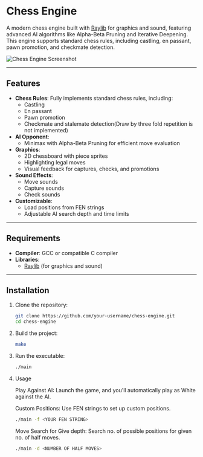 # Chess Engine

A modern chess engine built with [Raylib](https://www.raylib.com/) for graphics and sound, featuring advanced AI algorithms like Alpha-Beta Pruning and Iterative Deepening. This engine supports standard chess rules, including castling, en passant, pawn promotion, and checkmate detection.

![Chess Engine Screenshot](https://github.com/user-attachments/assets/33b68e1d-230c-46cd-8952-b07422fbab87)

---

## Features

- **Chess Rules**: Fully implements standard chess rules, including:
  - Castling
  - En passant
  - Pawn promotion
  - Checkmate and stalemate detection(Draw by three fold repetition is not implemented)
- **AI Opponent**:
  - Minimax with Alpha-Beta Pruning for efficient move evaluation
- **Graphics**:
  - 2D chessboard with piece sprites
  - Highlighting legal moves
  - Visual feedback for captures, checks, and promotions
- **Sound Effects**:
  - Move sounds
  - Capture sounds
  - Check sounds
- **Customizable**:
  - Load positions from FEN strings
  - Adjustable AI search depth and time limits

---

## Requirements

- **Compiler**: GCC or compatible C compiler
- **Libraries**:
  - [Raylib](https://www.raylib.com/) (for graphics and sound)

---

## Installation

1. Clone the repository:
   ```bash
   git clone https://github.com/your-username/chess-engine.git
   cd chess-engine
   ```

2. Build the project:
    ```bash
    make
    ```

3. Run the executable:
    ```bash
    ./main
    ```

4. Usage

    Play Against AI: Launch the game, and you'll automatically play as White against the AI.

    Custom Positions: Use FEN strings to set up custom positions.
    ```bash 
    ./main -f <YOUR FEN STRING>
    ```
    
    Move Search for Give depth: Search no. of possible positions for given no. of half moves.
   ```bash
   ./main -d <NUMBER OF HALF MOVES>
   ```

